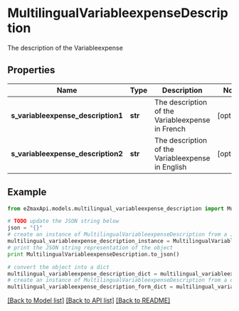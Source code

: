 # MultilingualVariableexpenseDescription

The description of the Variableexpense

## Properties
Name | Type | Description | Notes
------------ | ------------- | ------------- | -------------
**s_variableexpense_description1** | **str** | The description of the Variableexpense in French | [optional] 
**s_variableexpense_description2** | **str** | The description of the Variableexpense in English | [optional] 

## Example

```python
from eZmaxApi.models.multilingual_variableexpense_description import MultilingualVariableexpenseDescription

# TODO update the JSON string below
json = "{}"
# create an instance of MultilingualVariableexpenseDescription from a JSON string
multilingual_variableexpense_description_instance = MultilingualVariableexpenseDescription.from_json(json)
# print the JSON string representation of the object
print MultilingualVariableexpenseDescription.to_json()

# convert the object into a dict
multilingual_variableexpense_description_dict = multilingual_variableexpense_description_instance.to_dict()
# create an instance of MultilingualVariableexpenseDescription from a dict
multilingual_variableexpense_description_form_dict = multilingual_variableexpense_description.from_dict(multilingual_variableexpense_description_dict)
```
[[Back to Model list]](../README.md#documentation-for-models) [[Back to API list]](../README.md#documentation-for-api-endpoints) [[Back to README]](../README.md)


